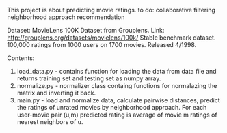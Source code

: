This project is about predicting movie ratings.
to do:
  collaborative filtering
  neighborhood approach
  recommendation

Dataset: MovieLens 100K Dataset from Grouplens.
         Link: http://grouplens.org/datasets/movielens/100k/
         Stable benchmark dataset. 100,000 ratings from 1000 users on 1700 movies. Released 4/1998.

Contents:
1) load_data.py - contains function for loading the data from data file and returns training set and testing set as numpy array.
2) normalize.py - normalizer class containg functions for normalazing the matrix and inverting it back.
3) main.py - load and normalize data, calculate pairwise distances, predict the ratings of unrated movies by neighborhood approach. For each user-movie pair (u,m) predicted rating is average of movie m ratings of nearest neighbors of u.
